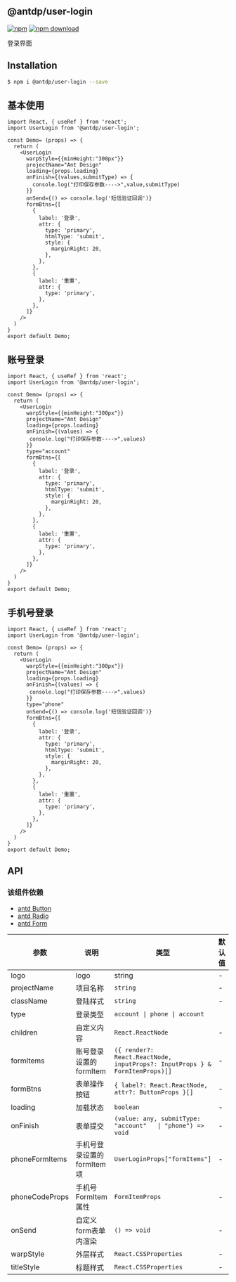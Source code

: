 @antdp/user-login
---

[![npm](https://img.shields.io/npm/v/@antdp/user-login.svg?maxAge=3600)](https://www.npmjs.com/package/@antdp/user-login)
[![npm download](https://img.shields.io/npm/dm/@antdp/user-login.svg?style=flat)](https://www.npmjs.com/package/@antdp/user-login)

登录界面

## Installation

```bash
$ npm i @antdp/user-login --save
```


## 基本使用

```tsx  mdx:preview
import React, { useRef } from 'react';
import UserLogin from '@antdp/user-login';

const Demo= (props) => {
  return (
    <UserLogin
      warpStyle={{minHeight:"300px"}}
      projectName="Ant Design"
      loading={props.loading}
      onFinish={(values,submitType) => {
        console.log("打印保存参数---->",value,submitType)
      }}
      onSend={() => console.log('短信验证回调')}
      formBtns={[
        {
          label: '登录',
          attr: {
            type: 'primary',
            htmlType: 'submit',
            style: {
              marginRight: 20,
            },
          },
        },
        {
          label: '重置',
          attr: {
            type: 'primary',
          },
        },
      ]}
    />
  )
}
export default Demo;
```

## 账号登录

```tsx  mdx:preview
import React, { useRef } from 'react';
import UserLogin from '@antdp/user-login';

const Demo= (props) => {
  return (
    <UserLogin
      warpStyle={{minHeight:"300px"}}
      projectName="Ant Design"
      loading={props.loading}
      onFinish={(values) => {
       console.log("打印保存参数---->",values)
      }}
      type="account"
      formBtns={[
        {
          label: '登录',
          attr: {
            type: 'primary',
            htmlType: 'submit',
            style: {
              marginRight: 20,
            },
          },
        },
        {
          label: '重置',
          attr: {
            type: 'primary',
          },
        },
      ]}
    />
  )
}
export default Demo;
```

## 手机号登录

```tsx  mdx:preview
import React, { useRef } from 'react';
import UserLogin from '@antdp/user-login';

const Demo= (props) => {
  return (
    <UserLogin
      warpStyle={{minHeight:"300px"}}
      projectName="Ant Design"
      loading={props.loading}
      onFinish={(values) => {
       console.log("打印保存参数---->",values)
      }}
      type="phone"
      onSend={() => console.log('短信验证回调')}
      formBtns={[
        {
          label: '登录',
          attr: {
            type: 'primary',
            htmlType: 'submit',
            style: {
              marginRight: 20,
            },
          },
        },
        {
          label: '重置',
          attr: {
            type: 'primary',
          },
        },
      ]}
    />
  )
}
export default Demo;
```

## API
### 该组件依赖
- [antd Button](https://ant.design/components/button-cn) 
- [antd Radio](https://ant.design/components/radio-cn)
- [antd Form](https://ant.design/components/form-cn)

| 参数 | 说明 | 类型 | 默认值 |
| -------- | -------- | -------- | -------- |
| logo | logo | string  | - |
| projectName | 项目名称 | `string` | - |
| className | 登陆样式 | `string` | - |
| type | 登录类型 | `account \| phone \| account` |
| children | 自定义内容 |  `React.ReactNode` | - |
| formItems | 账号登录设置的formItem |   `({ render?: React.ReactNode, inputProps?: InputProps } & FormItemProps)[]` | - |
| formBtns | 表单操作按钮 |   `{ label?: React.ReactNode, attr?: ButtonProps }[]` | - |
| loading | 加载状态 |   `boolean` | - |
| onFinish | 表单提交 |   `(value: any, submitType: "account"   \| "phone") => void` | - |
| phoneFormItems | 手机号登录设置的 formItem 项 |   `UserLoginProps["formItems"]` | - |
| phoneCodeProps | 手机号FormItem 属性 |   `FormItemProps` | - |
| onSend | 自定义form表单内渲染 |   `() => void` | - |
| warpStyle | 外层样式 |   `React.CSSProperties` | - |
| titleStyle | 标题样式 |   `React.CSSProperties` | - |
